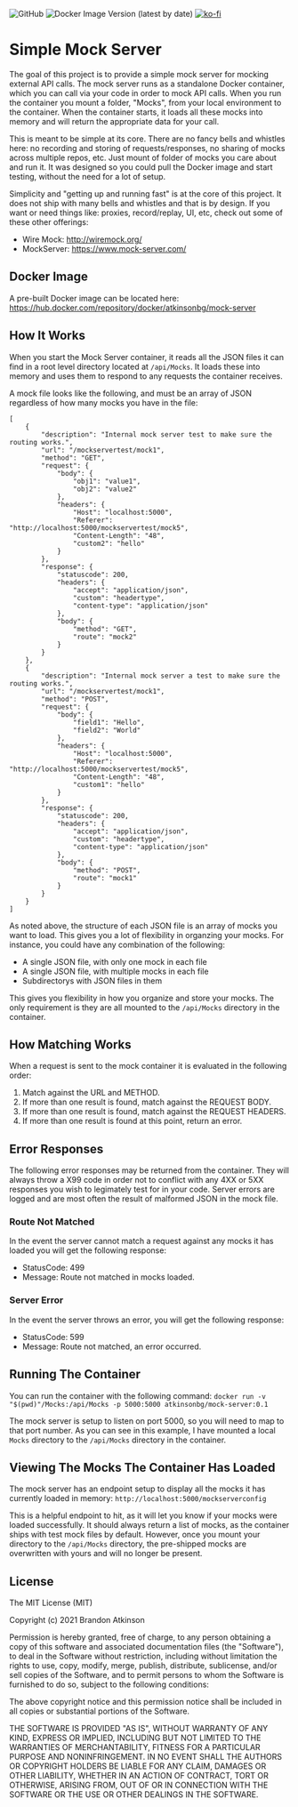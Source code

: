 ![GitHub](https://img.shields.io/github/license/atkinsonbg/mock-server) 
![Docker Image Version (latest by date)](https://img.shields.io/docker/v/atkinsonbg/mock-server) 
[![ko-fi](https://ko-fi.com/img/githubbutton_sm.svg)](https://ko-fi.com/O5O63ENS7)

# Simple Mock Server
The goal of this project is to provide a simple mock server for mocking external API calls. The mock server runs as a standalone Docker container, which you can call via your code in order to mock API calls. When you run the container you mount a folder, "Mocks", from your local environment to the container. When the container starts, it loads all these mocks into memory and will return the appropriate data for your call. 

This is meant to be simple at its core. There are no fancy bells and whistles here: no recording and storing of requests/responses, no sharing of mocks across multiple repos, etc. Just mount of folder of mocks you care about and run it. It was designed so you could pull the Docker image and start testing, without the need for a lot of setup.

Simplicity and "getting up and running fast" is at the core of this project. It does not ship with many bells and whistles and that is by design. If you want or need things like: proxies, record/replay, UI, etc, check out some of these other offerings:
- Wire Mock: http://wiremock.org/
- MockServer: https://www.mock-server.com/

## Docker Image
A pre-built Docker image can be located here: https://hub.docker.com/repository/docker/atkinsonbg/mock-server


## How It Works
When you start the Mock Server container, it reads all the JSON files it can find in a root level directory located at `/api/Mocks`. It loads these into memory and uses them to respond to any requests the container receives. 

A mock file looks like the following, and must be an array of JSON regardless of how many mocks you have in the file:
```
[
    {
        "description": "Internal mock server test to make sure the routing works.",
        "url": "/mockservertest/mock1",
        "method": "GET",
        "request": {
            "body": {
                "obj1": "value1",
                "obj2": "value2"
            },
            "headers": {
                "Host": "localhost:5000",
                "Referer": "http://localhost:5000/mockservertest/mock5",
                "Content-Length": "48",
                "custom2": "hello"
            }
        },
        "response": {
            "statuscode": 200,
            "headers": {
                "accept": "application/json",
                "custom": "headertype",
                "content-type": "application/json"
            },
            "body": {
                "method": "GET",
                "route": "mock2"
            }
        }
    },
    {
        "description": "Internal mock server a test to make sure the routing works.",
        "url": "/mockservertest/mock1",
        "method": "POST",
        "request": {
            "body": {
                "field1": "Hello",
                "field2": "World"
            },
            "headers": {
                "Host": "localhost:5000",
                "Referer": "http://localhost:5000/mockservertest/mock5",
                "Content-Length": "48",
                "custom1": "hello"
            }
        },
        "response": {
            "statuscode": 200,
            "headers": {
                "accept": "application/json",
                "custom": "headertype",
                "content-type": "application/json"
            },
            "body": {
                "method": "POST",
                "route": "mock1"
            }
        }
    }
]
```

As noted above, the structure of each JSON file is an array of mocks you want to load. This gives you a lot of flexibility in organzing your mocks. For instance, you could have any combination of the following:
- A single JSON file, with only one mock in each file
- A single JSON file, with multiple mocks in each file
- Subdirectorys with JSON files in them

This gives you flexibility in how you organize and store your mocks. The only requirement is they are all mounted to the `/api/Mocks` directory in the container.

## How Matching Works
When a request is sent to the mock container it is evaluated in the following order:
1. Match against the URL and METHOD.
2. If more than one result is found, match against the REQUEST BODY.
3. If more than one result is found, match against the REQUEST HEADERS.
4. If more than one result is found at this point, return an error.

## Error Responses
The following error responses may be returned from the container. They will always throw a X99 code in order not to conflict with any 4XX or 5XX responses you wish to legimately test for in your code. Server errors are logged and are most often the result of malformed JSON in the mock file.

### Route Not Matched
In the event the server cannot match a request against any mocks it has loaded you will get the following response:
- StatusCode: 499
- Message: Route not matched in mocks loaded.

### Server Error
In the event the server throws an error, you will get the following response:
- StatusCode: 599
- Message: Route not matched, an error occurred.

## Running The Container
You can run the container with the following command:
`docker run -v "$(pwd)"/Mocks:/api/Mocks -p 5000:5000 atkinsonbg/mock-server:0.1`

The mock server is setup to listen on port 5000, so you will need to map to that port number. As you can see in this example, I have mounted a local `Mocks` directory to the `/api/Mocks` directory in the container.

## Viewing The Mocks The Container Has Loaded
The mock server has an endpoint setup to display all the mocks it has currently loaded in memory:
`http://localhost:5000/mockserverconfig`

This is a helpful endpoint to hit, as it will let you know if your mocks were loaded successfully. It should always return a list of mocks, as the container ships with test mock files by default. However, once you mount your directory to the `/api/Mocks` directory, the pre-shipped mocks are overwritten with yours and will no longer be present.

## License
 
The MIT License (MIT)

Copyright (c) 2021 Brandon Atkinson

Permission is hereby granted, free of charge, to any person obtaining a copy of this software and associated documentation files (the "Software"), to deal in the Software without restriction, including without limitation the rights to use, copy, modify, merge, publish, distribute, sublicense, and/or sell copies of the Software, and to permit persons to whom the Software is furnished to do so, subject to the following conditions:

The above copyright notice and this permission notice shall be included in all copies or substantial portions of the Software.

THE SOFTWARE IS PROVIDED "AS IS", WITHOUT WARRANTY OF ANY KIND, EXPRESS OR IMPLIED, INCLUDING BUT NOT LIMITED TO THE WARRANTIES OF MERCHANTABILITY, FITNESS FOR A PARTICULAR PURPOSE AND NONINFRINGEMENT. IN NO EVENT SHALL THE AUTHORS OR COPYRIGHT HOLDERS BE LIABLE FOR ANY CLAIM, DAMAGES OR OTHER LIABILITY, WHETHER IN AN ACTION OF CONTRACT, TORT OR OTHERWISE, ARISING FROM, OUT OF OR IN CONNECTION WITH THE SOFTWARE OR THE USE OR OTHER DEALINGS IN THE SOFTWARE.
